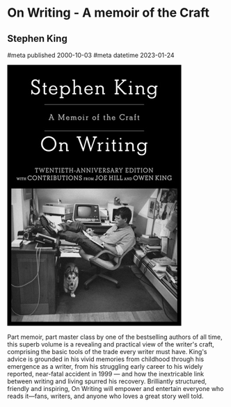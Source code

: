 # On Writing -  A memoir of the Craft
## Stephen King
#meta published 2000-10-03
#meta datetime 2023-01-24

![On Writing -  A memoir of the Craft](covers/on-writing.jpg)

Part memoir, part master class by one of the bestselling authors of all time,
this superb volume is a revealing and practical view of the writer's craft,
comprising the basic tools of the trade every writer must have.
King's advice is grounded in his vivid memories from childhood through
his emergence as a writer, from his struggling early career to his widely
reported, near-fatal accident in 1999 — and how the inextricable link
between writing and living spurred his recovery. Brilliantly structured,
friendly and inspiring, On Writing will empower and entertain everyone
who reads it—fans, writers, and anyone who loves a great story well told.
